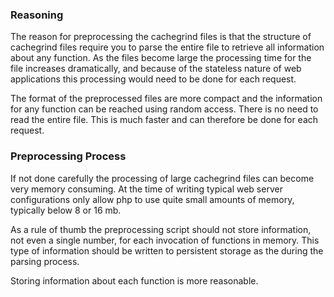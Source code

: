 ### Reasoning ###
The reason for preprocessing the cachegrind files is that the structure of cachegrind files require you to parse the entire file to retrieve all information about any function. As the files become large the processing time for the file increases dramatically, and because of the stateless nature of web applications this processing would need to be done for each request.

The format of the preprocessed files are more compact and the information for any function can be reached using random access. There is no need to read the entire file. This is much faster and can therefore be done for each request.

### Preprocessing Process ###
If not done carefully the processing of large cachegrind files can become very memory consuming. At the time of writing typical web server configurations only allow php to use quite small amounts of memory, typically below 8 or 16 mb.

As a rule of thumb the preprocessing script should not store information, not even a single number, for each invocation of functions in memory. This type of information should be written to persistent storage as the during the parsing process.

Storing information about each function is more reasonable.